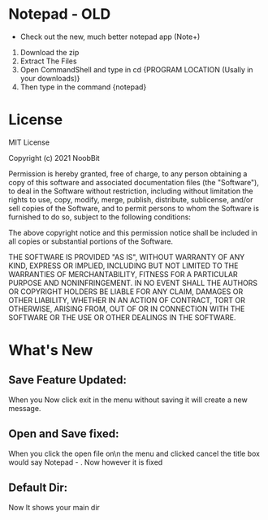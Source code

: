 # Notepad - OLD
* Check out the new, much better notepad app (Note+)
1. Download the zip
2. Extract The Files
3. Open CommandShell and type in cd {PROGRAM LOCATION (Usally in your downloads)}
4. Then type in the command {notepad}

# License
MIT License

Copyright (c) 2021 NoobBit

Permission is hereby granted, free of charge, to any person obtaining a copy
of this software and associated documentation files (the "Software"), to deal
in the Software without restriction, including without limitation the rights
to use, copy, modify, merge, publish, distribute, sublicense, and/or sell
copies of the Software, and to permit persons to whom the Software is
furnished to do so, subject to the following conditions:

The above copyright notice and this permission notice shall be included in all
copies or substantial portions of the Software.

THE SOFTWARE IS PROVIDED "AS IS", WITHOUT WARRANTY OF ANY KIND, EXPRESS OR
IMPLIED, INCLUDING BUT NOT LIMITED TO THE WARRANTIES OF MERCHANTABILITY,
FITNESS FOR A PARTICULAR PURPOSE AND NONINFRINGEMENT. IN NO EVENT SHALL THE
AUTHORS OR COPYRIGHT HOLDERS BE LIABLE FOR ANY CLAIM, DAMAGES OR OTHER
LIABILITY, WHETHER IN AN ACTION OF CONTRACT, TORT OR OTHERWISE, ARISING FROM,
OUT OF OR IN CONNECTION WITH THE SOFTWARE OR THE USE OR OTHER DEALINGS IN THE
SOFTWARE.

# What's New
## Save Feature Updated:
When you Now click exit in the menu without saving it will create a new message.
## Open and Save fixed:
When you click the open file on\n the menu and clicked cancel the title box would say Notepad - . Now however it is fixed
## Default Dir:
Now It shows your main dir
